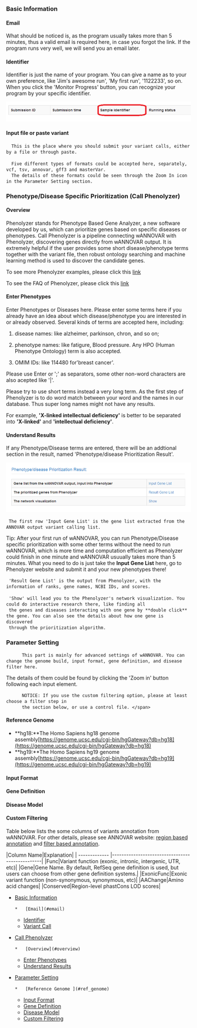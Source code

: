 ### Basic Information

#### Email

What should be noticed is, as the program usually takes more than
    5 minutes, thus a valid email is required here, in case you forgot the link. If the program runs very well, we will send you an email later.

#### Identifier

Identifier is just the name of your program. You can give a name as to your own preference, like 'Jim's awesome run', 
      'My first run', '1122233', so on. When you click the 'Monitor Progress' button, you can recognize your program by your 
      specific identifier.

![](/img/identifier.png)

#### Input file or paste variant

      This is the place where you should submit your variant calls, either by a file or through paste.

      Five different types of formats could be accepted here, separately, vcf, tsv, annovar, gff3 and masterVar.
      The details of these formats could be seen through the Zoom In icon in the Parameter Setting section.

### Phenotype/Disease Specific Prioritization (Call Phenolyzer)

#### Overview

Phenolyzer stands for Phenotype Based Gene Analyzer, a new software developed by us, which can prioritize genes based on specific diseases or phenotypes.
   Call Phenolyzer is a pipeline connecting wANNOVAR with Phenolyzer, discovering genes directly from wANNOVAR output.
   It is extremely helpful if the user provides some short disease/phenotype terms together with the variant file,
   then robust ontology searching and machine learning method is used to discover the candidate genes. 

   To see more Phenolyzer examples, please click this [link](http://phenolyzer.usc.edu/example.php)

   To see the FAQ of Phenolyzer, please click this [link](http://phenolyzer.usc.edu/FAQ.php)

#### Enter Phenotypes

 Enter Phenotypes or Diseases here. Please enter some terms here if you already have an idea about which disease/phenotype you 
   are interested in or already observed. Several kinds of terms are accepted here, including:

 1) disease names: like alzheimer, parkinson, chron, and so on;

 2) phenotype names: like fatigure, Blood pressure. Any HPO (Human Phenotype Ontology) term is also accepted.

 3) OMIM IDs: like 114480 for'breast cancer'.

   Please use Enter or ';' as separators, some other non-word characters are also acepted like '|'.

Please try to use short terms instead a very long term. As the first step of Phenolyzer is to do word match between your
   word and the names in our database. Thus super long names might not have any results. 

For example, **'X-linked intellectual deficiency'** is better to be separated into 
   **'X-linked'** and **'intellectual deficiency'**.

#### Understand Results

If any Phenotype/Disease terms are entered, there will be an addtional section in the result, named 'Phenotype/disease Prioritization Result'.

![](/img/phenolyzer_result.png)

     The first row 'Input Gene List' is the gene list extracted from the ANNOVAR output variant calling list. 

<span class='text-danger'> Tip: After your first run of wANNOVAR, you can run Phenotype/Disease specific prioritization with some other terms without the need to run wANNOVAR, which is 
     more time and computation efficient as Phenolyzer could finish in one minute and wANNOVAR usuually takes more than 5 minutes. What you need to do is just
     take the **Input Gene List** here, go to Phenolyzer website and submit it and your new phenotypes there! </span> 

     'Result Gene List' is the output from Phenolyzer, with the information of ranks, gene names, NCBI IDs, and scores. 

     'Show' will lead you to the Phenolyzer's network visualization. You could do interactive research there, like finding all
     the genes and diseases interacting with one gene by **double click** the gene. You can also see the details about how one gene is discovered
     through the prioritization algorithm.  

### Parameter Setting

          This part is mainly for advanced settings of wANNOVAR. You can change the genome build, input format, gene definition, and disease filter here.

 The details of them could be found by clicking the 'Zoom in' button following each input element.

          NOTICE: If you use the custom filtering option, please at least choose a filter step in
          the section below, or use a control file. </span>

#### Reference Genome

*   **hg18:**The Homo Sapiens hg18 genome assembly[https://genome.ucsc.edu/cgi-bin/hgGateway?db=hg18](https://genome.ucsc.edu/cgi-bin/hgGateway?db=hg18)
          <li>**hg19:**The Homo Sapiens hg19 genome assembly[https://genome.ucsc.edu/cgi-bin/hgGateway?db=hg19](https://genome.ucsc.edu/cgi-bin/hgGateway?db=hg19)

#### Input Format

#### Gene Definition

#### Disease Model

#### Custom Filtering

Table below lists the some columns of variants annotation from wANNOVAR. For other details, please see ANNOVAR website: 
     	[region based annotation](http://www.openbioinformatics.org/annovar/annovar_region.html) and 
     	[filter based annotation](http://www.openbioinformatics.org/annovar/annovar_filter.html).

|Column Name|Explanation|
    | ------------- |------------------------------------------------|
    |Func|Variant function (exonic, intronic, intergenic, UTR,  etc)|
    |Gene|Gene Name. By default, RefSeq gene definition is used, but users can choose from other gene definition systems.|
    |ExonicFunc|Exonic variant function (non-synonymous, synonymous, etc)|
    |AAChange|Amino acid changes|
    |Conserved|Region-level phastCons LOD scores|


*   [Basic Information](#basic-info)

        *   [Email](#email)
    *   [Identifier](#identifier)
    *   [Variant Call](#variant-call)

*   [Call Phenolyzer](#phenolyzer)

        *   [Overview](#overview)
    *   [Enter Phenotypes](#enter-phenotype)
    *   [Understand Results](#understand-result)

*   [Parameter Setting](#parameter-setting)

        *   [Reference Genome ](#ref_genome)
    *   [Input Format ](#input_format)
    *   [Gene Definition](#gene_def)
    *   [Disease Model](#disease_model)
    *   [Custom Filtering](#custom_filtering)

